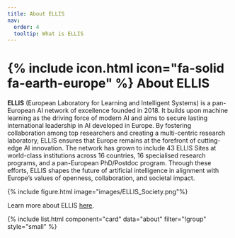 ```yaml
---
title: About ELLIS
nav:
  order: 4
  tooltip: What is ELLIS
---
```


# {% include icon.html icon="fa-solid fa-earth-europe" %} About ELLIS 

**ELLIS** (European Laboratory for Learning and Intelligent Systems) is a pan-European AI network of excellence founded in 2018. It builds upon machine learning as the driving force of modern AI and aims to secure lasting international leadership in AI developed in Europe. By fostering collaboration among top researchers and creating a multi-centric research laboratory, ELLIS ensures that Europe remains at the forefront of cutting-edge AI innovation. The network has grown to include 43 ELLIS Sites at world-class institutions across 16 countries, 16 specialised research programs, and a pan-European PhD/Postdoc program. Through these efforts, ELLIS shapes the future of artificial intelligence in alignment with Europe’s values of openness, collaboration, and societal impact. 

{% include figure.html image="images/ELLIS_Society.png"%}

Learn more about ELLIS [here](https://www.ellis.eu).

{% include list.html component="card" data="about" filter="!group" style="small" %}
